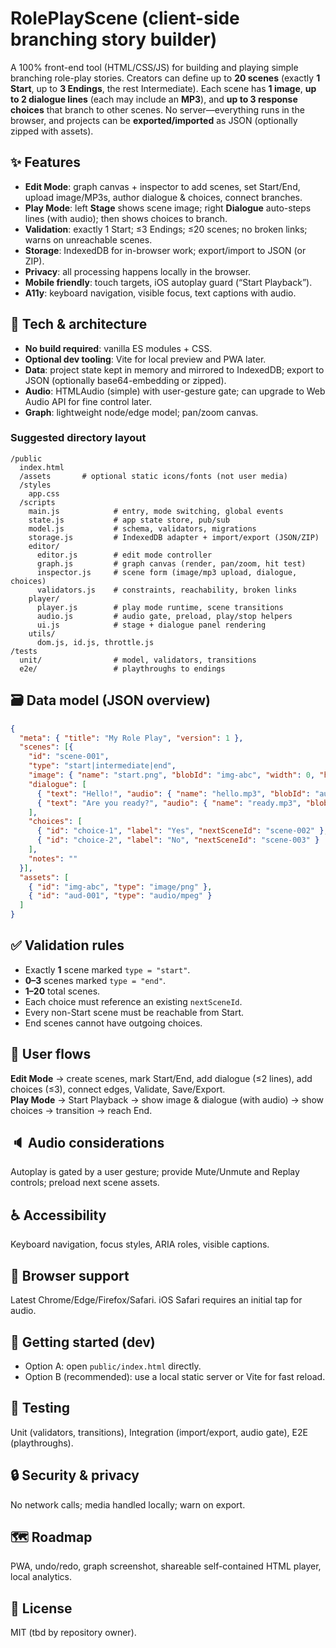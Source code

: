 # RolePlayScene (client-side branching story builder)

A 100% front-end tool (HTML/CSS/JS) for building and playing simple branching role-play stories. Creators can define up to **20 scenes** (exactly **1 Start**, up to **3 Endings**, the rest Intermediate). Each scene has **1 image**, **up to 2 dialogue lines** (each may include an **MP3**), and **up to 3 response choices** that branch to other scenes. No server—everything runs in the browser, and projects can be **exported/imported** as JSON (optionally zipped with assets).

## ✨ Features
- **Edit Mode**: graph canvas + inspector to add scenes, set Start/End, upload image/MP3s, author dialogue & choices, connect branches.
- **Play Mode**: left **Stage** shows scene image; right **Dialogue** auto-steps lines (with audio); then shows choices to branch.
- **Validation**: exactly 1 Start; ≤3 Endings; ≤20 scenes; no broken links; warns on unreachable scenes.
- **Storage**: IndexedDB for in-browser work; export/import to JSON (or ZIP).
- **Privacy**: all processing happens locally in the browser.
- **Mobile friendly**: touch targets, iOS autoplay guard (“Start Playback”).
- **A11y**: keyboard navigation, visible focus, text captions with audio.

## 🧱 Tech & architecture
- **No build required**: vanilla ES modules + CSS.
- **Optional dev tooling**: Vite for local preview and PWA later.
- **Data**: project state kept in memory and mirrored to IndexedDB; export to JSON (optionally base64-embedding or zipped).
- **Audio**: HTMLAudio (simple) with user-gesture gate; can upgrade to Web Audio API for fine control later.
- **Graph**: lightweight node/edge model; pan/zoom canvas.

### Suggested directory layout
```
/public
  index.html
  /assets       # optional static icons/fonts (not user media)
  /styles
    app.css
  /scripts
    main.js            # entry, mode switching, global events
    state.js           # app state store, pub/sub
    model.js           # schema, validators, migrations
    storage.js         # IndexedDB adapter + import/export (JSON/ZIP)
    editor/
      editor.js        # edit mode controller
      graph.js         # graph canvas (render, pan/zoom, hit test)
      inspector.js     # scene form (image/mp3 upload, dialogue, choices)
      validators.js    # constraints, reachability, broken links
    player/
      player.js        # play mode runtime, scene transitions
      audio.js         # audio gate, preload, play/stop helpers
      ui.js            # stage + dialogue panel rendering
    utils/
      dom.js, id.js, throttle.js
/tests
  unit/                # model, validators, transitions
  e2e/                 # playthroughs to endings
```

## 🗃️ Data model (JSON overview)
```json
{
  "meta": { "title": "My Role Play", "version": 1 },
  "scenes": [{
    "id": "scene-001",
    "type": "start|intermediate|end",
    "image": { "name": "start.png", "blobId": "img-abc", "width": 0, "height": 0 },
    "dialogue": [
      { "text": "Hello!", "audio": { "name": "hello.mp3", "blobId": "aud-001", "duration": 0 } },
      { "text": "Are you ready?", "audio": { "name": "ready.mp3", "blobId": "aud-002", "duration": 0 } }
    ],
    "choices": [
      { "id": "choice-1", "label": "Yes", "nextSceneId": "scene-002" },
      { "id": "choice-2", "label": "No", "nextSceneId": "scene-003" }
    ],
    "notes": ""
  }],
  "assets": [
    { "id": "img-abc", "type": "image/png" },
    { "id": "aud-001", "type": "audio/mpeg" }
  ]
}
```

## ✅ Validation rules
- Exactly **1** scene marked `type = "start"`.
- **0–3** scenes marked `type = "end"`.
- **1–20** total scenes.
- Each choice must reference an existing `nextSceneId`.
- Every non-Start scene must be reachable from Start.
- End scenes cannot have outgoing choices.

## 🧭 User flows
**Edit Mode** → create scenes, mark Start/End, add dialogue (≤2 lines), add choices (≤3), connect edges, Validate, Save/Export.  
**Play Mode** → Start Playback → show image & dialogue (with audio) → show choices → transition → reach End.

## 🔈 Audio considerations
Autoplay is gated by a user gesture; provide Mute/Unmute and Replay controls; preload next scene assets.

## ♿ Accessibility
Keyboard navigation, focus styles, ARIA roles, visible captions.

## 📱 Browser support
Latest Chrome/Edge/Firefox/Safari. iOS Safari requires an initial tap for audio.

## 🚀 Getting started (dev)
- Option A: open `public/index.html` directly.
- Option B (recommended): use a local static server or Vite for fast reload.

## 🧪 Testing
Unit (validators, transitions), Integration (import/export, audio gate), E2E (playthroughs).

## 🔒 Security & privacy
No network calls; media handled locally; warn on export.

## 🗺️ Roadmap
PWA, undo/redo, graph screenshot, shareable self-contained HTML player, local analytics.

## 📄 License
MIT (tbd by repository owner).
